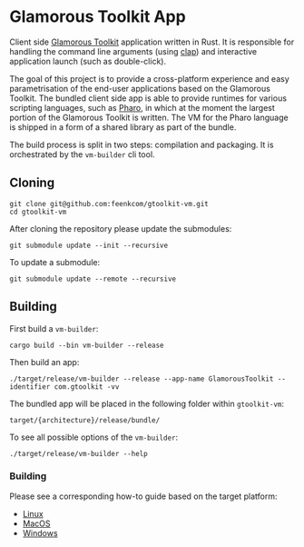 # Glamorous Toolkit App
Client side [Glamorous Toolkit](https://github.com/feenkcom/gtoolkit) application written in Rust. It is responsible for handling the command line arguments (using [clap](https://github.com/clap-rs/clap/)) and interactive application launch (such as double-click).

The goal of this project is to provide a cross-platform experience and easy parametrisation of the end-user applications based on the Glamorous Toolkit. The bundled client side app is able to provide runtimes for various scripting languages, such as [Pharo](https://pharo.org), in which at the moment the largest portion of the Glamorous Toolkit is written. The VM for the Pharo language is shipped in a form of a shared library as part of the bundle.

The build process is split in two steps: compilation and packaging. It is orchestrated by the `vm-builder` cli tool.

## Cloning
```
git clone git@github.com:feenkcom/gtoolkit-vm.git
cd gtoolkit-vm
```

After cloning the repository please update the submodules:
```
git submodule update --init --recursive
```

To update a submodule:
```
git submodule update --remote --recursive
```

## Building

First build a `vm-builder`:
```
cargo build --bin vm-builder --release
```
Then build an app:
```
./target/release/vm-builder --release --app-name GlamorousToolkit --identifier com.gtoolkit -vv
```
The bundled app will be placed in the following folder within `gtoolkit-vm`:
```
target/{architecture}/release/bundle/
```

To see all possible options of the `vm-builder`:
```
./target/release/vm-builder --help
```

### Building
Please see a corresponding how-to guide based on the target platform:
 - [Linux](BUILDING_LINUX.md)
 - [MacOS](BUILDING_MAC.md)
 - [Windows](BUILDING_WINDOWS.md)